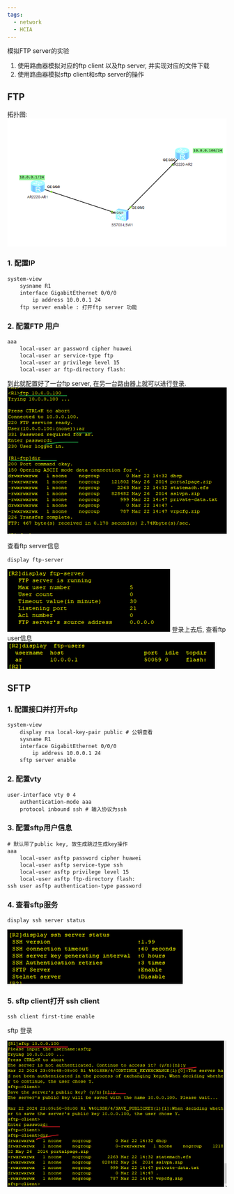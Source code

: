 ```yaml
---
tags:
  - network
  - HCIA
---
```

模拟FTP server的实验
1. 使用路由器模拟对应的ftp client 以及ftp server, 并实现对应的文件下载
2. 使用路由器模拟sftp client和sftp server的操作



## FTP

拓扑图:
![](./images/02_topo.png)


### 1. 配置IP
```
system-view
	sysname R1
	interface GigabitEthernet 0/0/0
		ip address 10.0.0.1 24
	ftp server enable : 打开ftp server 功能

```


### 2. 配置FTP 用户

```
aaa
	local-user ar password cipher huawei
	local-user ar service-type ftp
	local-user ar privilege level 15
	local-user ar ftp-directory flash:
```

到此就配置好了一台ftp server, 在另一台路由器上就可以进行登录.
![](./images/02_login.png)

查看ftp server信息
```
display ftp-server 
```

![](./images/02_ftp_info.png)
登录上去后, 查看ftp user信息
![](./images/02_ftp_user.png)

## SFTP

### 1. 配置接口并打开sftp
```
system-view
	display rsa local-key-pair public # 公钥查看
	sysname R1
	interface GigabitEthernet 0/0/0
		ip address 10.0.0.1 24
	sftp server enable 
```

### 2. 配置vty

```
user-interface vty 0 4
	authentication-mode aaa
	protocol inbound ssh # 输入协议为ssh

```

### 3. 配置sftp用户信息

```
# 默认带了public key, 故生成跳过生成key操作
aaa
	local-user asftp password cipher huawei
	local-user asftp service-type ssh
	local-user asftp privilege level 15
	local-user asftp ftp-directory flash:
ssh user asftp authentication-type password
```

### 4. 查看sftp服务
```
display ssh server status
```
![](./images/02_sftp_info.png)

### 5. sftp client打开 ssh client
```
ssh client first-time enable
```
sftp 登录

![](./images/02_sftp_login.png)



